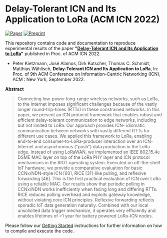 # Delay-Tolerant ICN and Its Application to LoRa (ACM ICN 2022)

[![Paper][paper-badge]][paper-link]
[![Preprint][preprint-badge]][preprint-link]

This repository contains code and documentation to reproduce experimental results of the paper **"[Delay-Tolerant ICN and Its Application to LoRa][preprint-link]"** published in Proc. of ACM ICN 2022.

* Peter Kietzmann, José Alamos, Dirk Kutscher, Thomas C. Schmidt, Matthias Wählisch,
**Delay-Tolerant ICN and Its Application to LoRa**,
In: Proc. of 9th ACM Conference on Information-Centric Networking (ICN), ACM : New York, September 2022.

 **Abstract**
 > Connecting low-power long-range wireless networks, such as LoRa,
to the Internet imposes significant challenges because of the vastly
longer round-trip-times (RTTs) in these constrained networks. In
this paper, we present an ICN protocol framework that enables robust and efficient delay-tolerant communication to edge networks,
including but not limited to LoRa. Our approach provides ICN-
idiomatic communication between networks with vastly different
RTTs for different use cases. We applied this framework to LoRa,
enabling end-to-end consumer-to-LoRa-producer interaction over
an ICN-Internet and asynchronous ("push") data production in the
LoRa edge. Instead of using LoRaWAN, we implemented an IEEE
802.15.4e DSME MAC layer on top of the LoRa PHY layer and ICN
protocol mechanisms in the RIOT operating system. Executed on
off-the-shelf IoT hardware, we provide a comparative evaluation
for basic CCNx/NDN-style ICN [60], RICE [31]-like pulling, and
reflexive forwarding [46]. This is the first practical evaluation of
ICN over LoRa using a reliable MAC. Our results show that periodic
polling in CCNx/NDN works inefficiently when facing long and
differing RTTs. RICE reduces polling overhead and exploits gateway knowledge, without violating core ICN principles. Reflexive
forwarding reflects sporadic IoT data generation naturally. Combined with our local unsolicited data trigger mechanism, it operates
very efficiently and enables lifetimes of >1 year for battery powered
LoRa-ICN nodes.

Please follow our [Getting Started](getting_started.md) instructions for further information on how to compile and execute the code.

<!-- TODO: update URLs -->
[paper-link]:https://github.com/inetrg/ACM-ICN-LoRa-ICN-2022
[preprint-link]:https://github.com/inetrg/ACM-ICN-LoRa-ICN-2022.git
[paper-badge]:https://img.shields.io/badge/Paper-ACM%20DL-gray
[preprint-badge]: https://img.shields.io/badge/Preprint-arXiv-gray